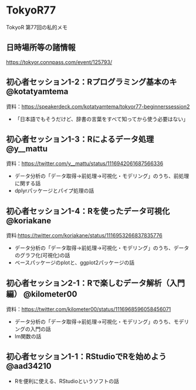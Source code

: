 # TokyoR77
TokyoR 第77回の私的メモ

## 日時場所等の諸情報
https://tokyor.connpass.com/event/125793/

## 初心者セッション1-2：Rプログラミング基本のキ @kotatyamtema

資料：https://speakerdeck.com/kotatyamtema/tokyor77-beginnerssession2

- 「日本語でもそうだけど、辞書の言葉をすべて知ってから使う必要はない」

## 初心者セッション1-3：Rによるデータ処理 @y__mattu

資料：https://twitter.com/y__mattu/status/1116942061687566336

- データ分析の「データ取得→前処理→可視化・モデリング」のうち、前処理に関する話
- dplyrパッケージとパイプ処理の話

## 初心者セッション1-4：Rを使ったデータ可視化 @koriakane

資料:https://twitter.com/koriakane/status/1116953266837835776

- データ分析の「データ取得→前処理→可視化・モデリング」のうち、データのグラフ化(可視化)の話
- ベースパッケージのplotと、ggplot2パッケージの話

## 初心者セッション2-1：Rで楽しむデータ解析（入門編） @kilometer00

資料：https://twitter.com/kilometer00/status/1116968596058456071

- データ分析の「データ取得→前処理→可視化・モデリング」のうち、モデリングの入門の話
- lm関数の話

## 初心者セッション1-1：RStudioでRを始めよう @aad34210

- Rを便利に使える、RStudioというソフトの話